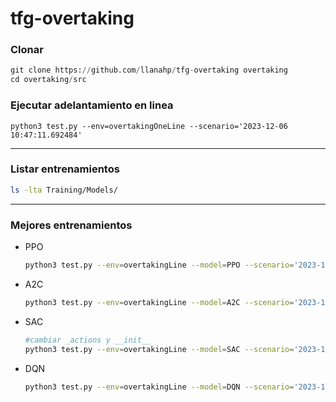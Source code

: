 # tfg-overtaking

### Clonar

```python
git clone https://github.com/llanahp/tfg-overtaking overtaking
cd overtaking/src
```

### Ejecutar adelantamiento en linea

    
    
    python3 test.py --env=overtakingOneLine --scenario='2023-12-06 10:47:11.692484'
    
    


---

### Listar entrenamientos

```bash
ls -lta Training/Models/
```
---

### Mejores entrenamientos
- PPO
    
    ```bash
    python3 test.py --env=overtakingLine --model=PPO --scenario='2023-12-01 09:47:57.490670'
    ```
    
- A2C
    
    ```bash
    python3 test.py --env=overtakingLine --model=A2C --scenario='2023-11-30 20:31:15.657624'
    ```
    
- SAC
    
    ```bash
    #cambiar _actions y __init__
    python3 test.py --env=overtakingLine --model=SAC --scenario='2023-11-30 17:13:29.847763'
    ```
    
- DQN 
    
    ```bash
    python3 test.py --env=overtakingLine --model=DQN --scenario='2023-11-30 18:34:55.556011'
    ```
